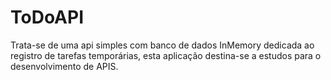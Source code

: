 # ToDoAPI

Trata-se de uma api simples com banco de dados InMemory dedicada ao registro de tarefas temporárias, esta aplicação destina-se a estudos para o desenvolvimento de APIS.

